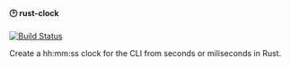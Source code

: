 #### :clock2: rust-clock
[![Build Status](https://travis-ci.org/stpettersens/clioptions.png?branch=master)](https://travis-ci.org/stpettersens/clioptions)

Create a hh:mm:ss clock for the CLI from seconds or miliseconds in Rust. 
